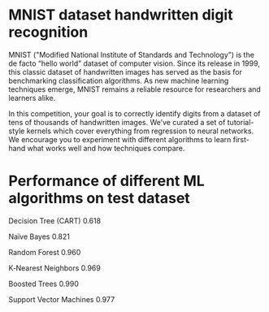 # MNIST dataset handwritten digit recognition
MNIST ("Modified National Institute of Standards and Technology") is the de facto “hello world” dataset of computer vision. Since its release in 1999, this classic dataset of handwritten images has served as the basis for benchmarking classification algorithms. As new machine learning techniques emerge, MNIST remains a reliable resource for researchers and learners alike.

In this competition, your goal is to correctly identify digits from a dataset of tens of thousands of handwritten images. We’ve curated a set of tutorial-style kernels which cover everything from regression to neural networks. We encourage you to experiment with different algorithms to learn first-hand what works well and how techniques compare.

# Performance of different ML algorithms on test dataset
Decision Tree (CART) 0.618

Naïve Bayes 0.821

Random Forest 0.960

K‐Nearest Neighbors 0.969

Boosted Trees 0.990

Support Vector Machines 0.977
